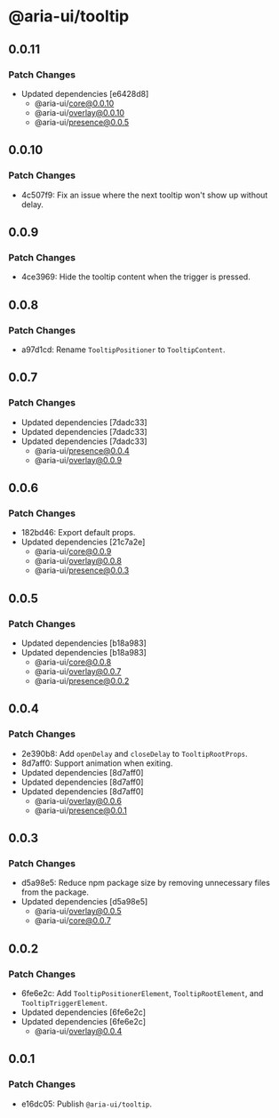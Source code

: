 # @aria-ui/tooltip

## 0.0.11

### Patch Changes

- Updated dependencies [e6428d8]
  - @aria-ui/core@0.0.10
  - @aria-ui/overlay@0.0.10
  - @aria-ui/presence@0.0.5

## 0.0.10

### Patch Changes

- 4c507f9: Fix an issue where the next tooltip won't show up without delay.

## 0.0.9

### Patch Changes

- 4ce3969: Hide the tooltip content when the trigger is pressed.

## 0.0.8

### Patch Changes

- a97d1cd: Rename `TooltipPositioner` to `TooltipContent`.

## 0.0.7

### Patch Changes

- Updated dependencies [7dadc33]
- Updated dependencies [7dadc33]
- Updated dependencies [7dadc33]
  - @aria-ui/presence@0.0.4
  - @aria-ui/overlay@0.0.9

## 0.0.6

### Patch Changes

- 182bd46: Export default props.
- Updated dependencies [21c7a2e]
  - @aria-ui/core@0.0.9
  - @aria-ui/overlay@0.0.8
  - @aria-ui/presence@0.0.3

## 0.0.5

### Patch Changes

- Updated dependencies [b18a983]
- Updated dependencies [b18a983]
  - @aria-ui/core@0.0.8
  - @aria-ui/overlay@0.0.7
  - @aria-ui/presence@0.0.2

## 0.0.4

### Patch Changes

- 2e390b8: Add `openDelay` and `closeDelay` to `TooltipRootProps`.
- 8d7aff0: Support animation when exiting.
- Updated dependencies [8d7aff0]
- Updated dependencies [8d7aff0]
- Updated dependencies [8d7aff0]
  - @aria-ui/overlay@0.0.6
  - @aria-ui/presence@0.0.1

## 0.0.3

### Patch Changes

- d5a98e5: Reduce npm package size by removing unnecessary files from the package.
- Updated dependencies [d5a98e5]
  - @aria-ui/overlay@0.0.5
  - @aria-ui/core@0.0.7

## 0.0.2

### Patch Changes

- 6fe6e2c: Add `TooltipPositionerElement`, `TooltipRootElement`, and `TooltipTriggerElement`.
- Updated dependencies [6fe6e2c]
- Updated dependencies [6fe6e2c]
  - @aria-ui/overlay@0.0.4

## 0.0.1

### Patch Changes

- e16dc05: Publish `@aria-ui/tooltip`.
